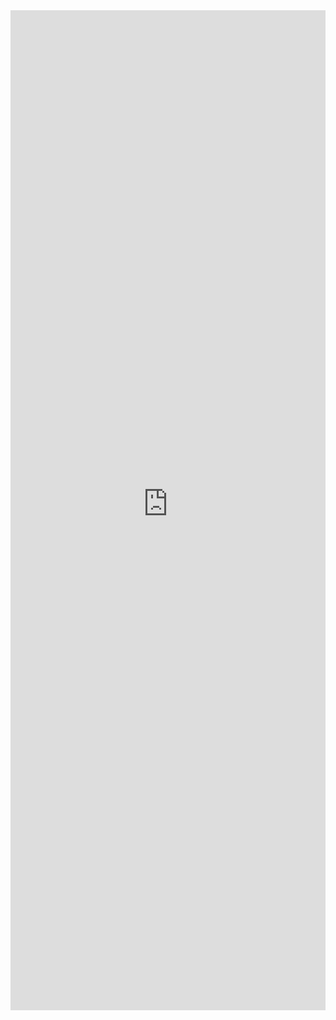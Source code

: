 <iframe 
    title='DocumentCard Examples'
    src='https://fabricweb.z5.web.core.windows.net/pr-deploy-site/refs/heads/master/fabric-website-resources/dist/index.html#/examples/documentcard?docsExample=true'
    frameborder='no'
    height='1600'
    style='width: 100%;'
>